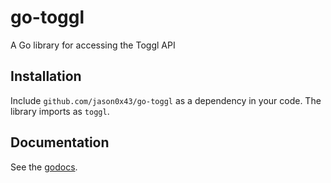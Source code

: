 go-toggl
========

A Go library for accessing the Toggl API

Installation
------------

Include `github.com/jason0x43/go-toggl` as a dependency in your code. The library imports as `toggl`.

Documentation
-------------

See the [godocs](http://godoc.org/github.com/jason0x43/go-toggl).
